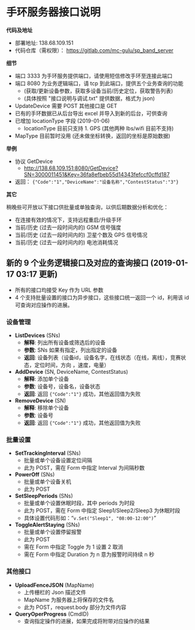 
# 手环服务器接口说明

**代码及地址**

- 部署地址: 138.68.109.151 
- 代码仓库（需权限）： https://gitlab.com/mc-gulu/sp_band_server

**细节**

- 端口 3333 为手环服务提供端口，请使用短信修改手环至连接此端口
- 端口 8080 为业务逻辑端口，请 tcp 到此端口，提供五个业务查询的功能 
    + (获取/更新设备参数，获取多设备当前/历史定位，获取警告列表)
    + (具体按照 "接口说明与调试.txt" 提供数据，格式为 json)
- UpdateDevice 需要 POST 其他接口是 GET
- 已有的手环数据已从后台导出 excel 并导入到新的后台，可供查询
- 已增加 locationType 字段 (2019-01-06)
    + locationType 目前只支持 1. GPS (其他两种 lbs/wifi 目前不支持)
- MapType 目前暂时没用 (还未做坐标转换，返回的坐标是原始数据) 

**举例**

- 协议 GetDevice
    + http://138.68.109.151:8080/GetDevice?SN=3000011451&Key=36fa8efbeb55d14343fefccf0cffd187
- 返回： `{"Code":"1","DeviceName":"设备名称","ContestStatus":"3"}`

**其它**

稍晚些可开放以下接口供批量或单独查询，以供后期数据分析和优化：

- 在连接有效的情况下，支持远程重启/升级手环
- 当前/历史 (过去一段时间内的) GSM 信号强度
- 当前/历史 (过去一段时间内的) 卫星个数及 GPS 信号情况
- 当前/历史 (过去一段时间内的) 电池消耗情况

## 新的 9 个业务逻辑接口及对应的查询接口 (2019-01-17 03:17 更新)

- 所有的接口均接受 Key 作为 URL 参数
- 4 个支持批量设置的接口为异步接口，这些接口统一返回一个 id，利用该 id 可查询对应操作的进展。

### 设备管理

- **ListDevices** (SNs)
    + **解释**: 列出所有设备或筛选后的设备
    + **参数**: SNs 如果有指定，列出指定的设备
    + **返回**: 设备列表（设备id，设备名字，在线状态（在线，离线），竞赛状态，定位时间，方向 ，速度，电量）
- **AddDevice** (SN, DeviceName, ContestStatus)
    + **解释**: 添加单个设备
    + **参数**: 设备号，设备名，设备状态
    + **返回**: 返回 `{"Code":"1"}` 成功，其他返回值为失败
- **RemoveDevice** (SN)
    + **解释**: 移除单个设备
    + **参数**: 设备号
    + **返回**: 返回 `{"Code":"1"}` 成功，其他返回值为失败

### 批量设置

- **SetTrackingInterval** (SNs)
    + 批量或单个设备设置定位间隔
    + 此为 POST，需在 Form 中指定 Interval 为间隔秒数
- **PowerOff** (SNs)
    + 批量或单个设备关机
    + 此为 POST
- **SetSleepPeriods** (SNs)
    + 批量或单个设置休眠时段，其中 periods 为时段
    + 此为 POST，需在 Form 中指定 Sleep1/Sleep2/Sleep3 为休眠时段
    + 具体设置代码形如：“`v.Set("Sleep1", "08:00-12:00")`”
- **ToggleAlertStaying** (SNs)
    + 批量或单个设置停留报警
    + 此为 POST
    + 需在 Form 中指定 Toggle 为 1 设置 2 取消
    + 需在 Form 中指定 Duration 为 n 意为报警时间持续 n 秒

### 其他接口

- **UploadFenceJSON** (MapName)
    + 上传栅栏的 Json 描述文件
    + MapName 为服务器上将保存的文件名
    + 此为 POST，request.body 部分为文件内容
- **QueryOperProgress** (CmdID)
    + 查询指定操作的进展，如果完成将附带对应操作的结果


